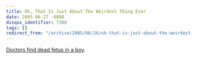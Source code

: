 ```yaml
---
title: Ok, That Is Just About The Weirdest Thing Ever
date: 2005-06-27 -0800
disqus_identifier: 7308
tags: []
redirect_from: "/archive/2005/06/26/ok-that-is-just-about-the-weirdest-thing-ever.aspx/"
---
```


[Doctors find dead fetus in a
boy](http://www.boingboing.net/2005/06/27/boy_had_fetus_in_sto.html).

